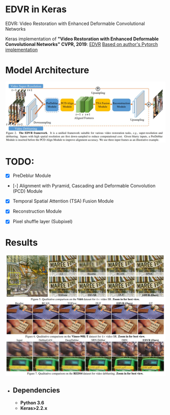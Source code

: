 # EDVR in Keras
EDVR: Video Restoration with Enhanced Deformable Convolutional Networks

Keras implementation of **"Video Restoration with Enhanced Deformable Convolutional Networks" CVPR, 2019**: [EDVR](https://arxiv.org/abs/1905.02716)
[Based on author's Pytorch implementation](https://github.com/xinntao/EDVR)

# Model Architecture
![alt text](https://github.com/Golbstein/EDVR_Keras/blob/master/assets/arch.JPG)

# TODO:
- [x] PreDeblur Module
- [-] Alignment with Pyramid, Cascading and Deformable Convolution (PCD) Module
- [x] Temporal Spatial Attention (TSA) Fusion Module
- [x] Reconstruction Module
- [x] Pixel shuffle layer (Subpixel)


# Results
![alt text](https://github.com/Golbstein/EDVR_Keras/blob/master/assets/res.JPG)




* ## Dependencies
  - **Python 3.6**
  - **Keras>2.2.x**
